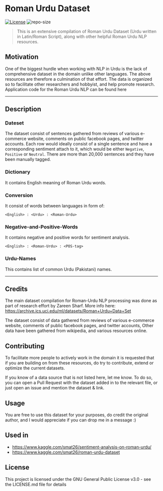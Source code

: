 # Roman Urdu Dataset

[![License](https://img.shields.io/github/license/Smat26/Roman-Urdu-Dataset.svg)](https://github.com/Smat26/Roman-Urdu-Dataset/blob/master/LICENSE)
![repo-size](https://img.shields.io/github/repo-size/Smat26/Roman-Urdu-Dataset.svg)



>This is an extensive compilation of Roman Urdu Dataset (Urdu written in Latin/Roman Script), along with other helpful Roman Urdu NLP resources.

## Motivation
One of the biggest hurdle when working with NLP in Urdu is the lack of comprehensive dataset in the domain unlike other languages. The above resources are therefore a culmination of that effort.
The data is organized so to facilitate other researchers and hobbyist, and help promote research.
Application code for the Roman Urdu NLP can be found here

---

## Description
### Dateset
The dataset consist of sentences gathered from reviews of various e-commerce website, comments on public facebook pages, and twitter accounts. Each row would ideally consist of a single sentence and have a corresponding sentiment attach to it, which would be either `Negative`, `Positive` or `Neutral`.
There are more than 20,000 sentences and they have been manually tagged.

### Dictionary
It contains English meaning of Roman Urdu words.

### Conversion
It consist of words between languages in form of:
``` 
<English> : <Urdu> : <Roman-Urdu>
```

### Negative-and-Positive-Words
It contains negative and positive words for sentiment analysis.
```
<English> : <Roman-Urdu> : <POS-tag>
```

### Urdu-Names
This contains list of common Urdu (Pakistani) names.

---

## Credits
The main dataset compilation for Roman-Urdu NLP processing was done as part of research effort by Zareen Sharf.
More info here: https://archive.ics.uci.edu/ml/datasets/Roman+Urdu+Data+Set

The dataset consist of data gathered from reviews of various e-commerce website, comments of public facebook pages, and twitter accounts, 
Other data have been gathered from wikipedia, and various resources online.


## Contributing
To facilitate more people to actively work in the domain it is requested that if you are building on from these resources, do try to contribute, extend or optimize the current datasets.

If you know of a data source that is not listed here, let me know. 
To do so, you can open a Pull Request with the dataset added in to the relevant file, or just open an issue and mention the dataset & link.

## Usage
You are free to use this dataset for your purposes, do credit the original author, and I would appreciate if you can drop me in a message :) 

## Used in
- https://www.kaggle.com/smat26/sentiment-analysis-on-roman-urdu/
- https://www.kaggle.com/smat26/roman-urdu-dataset

## License 
This project is licensed under the GNU General Public License v3.0 - see the LICENSE.md file for details


